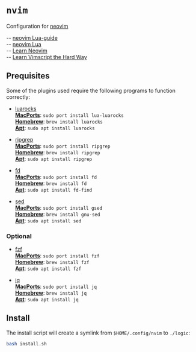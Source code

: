 # `nvim`

Configuration for [neovim](https://neovim.io) 

-- [neovim Lua-guide](https://neovim.io/doc/user/lua-guide.html)  
-- [neovim Lua](https://neovim.io/doc/user/lua.html)  
-- [Learn Neovim](https://ofirgall.github.io/learn-nvim/)  
-- [Learn Vimscript the Hard Way](https://learnvimscriptthehardway.stevelosh.com)  

## Prequisites

Some of the plugins used require the following programs to function correctly:

- [luarocks](https://github.com/luarocks/luarocks)  
**[MacPorts](https://ports.macports.org/port/lua-luarocks/)**: `sudo port install lua-luarocks`  
**[Homebrew](https://formulae.brew.sh/formula/luarocks)**: `brew install luarocks`  
**[Apt](https://packages.debian.org/sid/luarocks)**: `sudo apt install luarocks`  

- [ripgrep](https://github.com/BurntSushi/ripgrep)  
**[MacPorts](https://ports.macports.org/port/ripgrep/)**: `sudo port install ripgrep`  
**[Homebrew](https://formulae.brew.sh/formula/ripgrep)**: `brew install ripgrep`  
**[Apt](https://packages.debian.org/sid/ripgrep)**: `sudo apt install ripgrep`  

- [fd](https://github.com/sharkdp/fd)  
**[MacPorts](https://ports.macports.org/port/fd/)**: `sudo port install fd`  
**[Homebrew](https://formulae.brew.sh/formula/fd)**: `brew install fd`  
**[Apt](https://packages.debian.org/sid/fd-find)**: `sudo apt install fd-find`  

- [sed](https://www.gnu.org/software/sed/)  
**[MacPorts](https://ports.macports.org/port/gsed/)**: `sudo port install gsed`  
**[Homebrew](https://formulae.brew.sh/formula/gnu-sed)**: `brew install gnu-sed`  
**[Apt](https://packages.debian.org/sid/sed)**: `sudo apt install sed`  

### Optional

- [fzf](https://github.com/junegunn/fzf)  
**[MacPorts](https://ports.macports.org/port/fzf/)**: `sudo port install fzf`  
**[Homebrew](https://formulae.brew.sh/formula/fzf)**: `brew install fzf`  
**[Apt](https://packages.debian.org/sid/fzf)**: `sudo apt install fzf`  

- [jq](https://jqlang.github.io/jq/)  
**[MacPorts](https://ports.macports.org/port/jq/)**: `sudo port install jq`  
**[Homebrew](https://formulae.brew.sh/formula/jq)**: `brew install jq`  
**[Apt](https://packages.debian.org/sid/jq)**: `sudo apt install jq`  

## Install

The install script will create a symlink from `$HOME/.config/nvim` to `./logic`:
``` bash
bash install.sh
```

